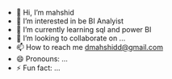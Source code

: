 - 👋 Hi, I’m mahshid
- 👀 I’m interested in be BI Analyist
- 🌱 I’m currently learning sql and power BI
- 💞️ I’m looking to collaborate on ...
- 📫 How to reach me dmahshidd@gmail.com
- 😄 Pronouns: ...
- ⚡ Fun fact: ...

<!---
mahshid/mahshid is a ✨ special ✨ repository because its `README.md` (this file) appears on your GitHub profile.
You can click the Preview link to take a look at your changes.
--->

